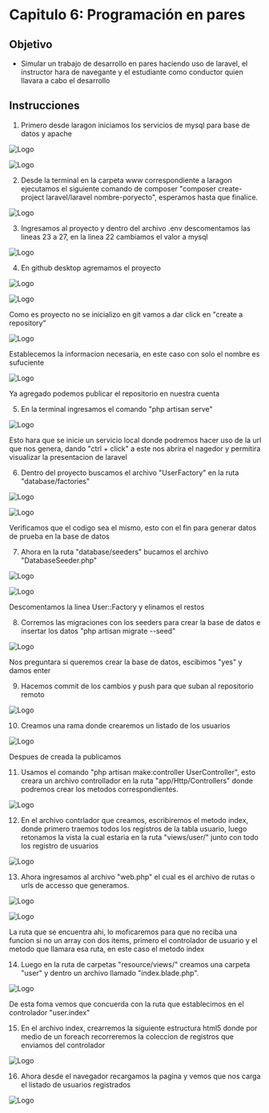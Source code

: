 
# Capitulo 6: Programación en pares

## Objetivo

* Simular un trabajo de desarrollo en pares haciendo uso de laravel, el instructor hara de navegante y el estudiante como conductor quien llavara a cabo el desarrollo


## Instrucciones

1. Primero desde laragon iniciamos los servicios de mysql para base de datos y apache

![Logo](../images/cap6/1.png)

![Logo](../images/cap6/2.png)

2. Desde la terminal en la carpeta www correspondiente a laragon ejecutamos el siguiente comando de composer "composer create-project laravel/laravel nombre-poryecto", esperamos hasta que finalice.

![Logo](../images/cap6/3.png)


3. Ingresamos al proyecto y dentro del archivo .env descomentamos las lineas 23 a 27, en la linea 22 cambiamos el valor a mysql

![Logo](../images/cap6/4.png)

4.  En github desktop agremamos el proyecto

![Logo](../images/cap6/5.png)

![Logo](../images/cap6/6.png)

Como es proyecto no se inicializo en git vamos a dar click en "create a repository"

![Logo](../images/cap6/7.png)

Establecemos la informacion necesaria, en este caso con solo el nombre es sufuciente

![Logo](../images/cap6/8.png)

Ya agregado podemos publicar el repositorio en nuestra cuenta

5.  En la terminal ingresamos el comando "php artisan serve"

![Logo](../images/cap6/9.png)

Esto hara que se inicie un servicio local donde podremos hacer uso de la url que nos genera, dando "ctrl + click" a este nos abrira el nagedor y permitira visualizar la presentacion de laravel

6. Dentro del proyecto buscamos el archivo "UserFactory" en la ruta "database/factories"

![Logo](../images/cap6/10.png)

![Logo](../images/cap6/11.png)

Verificamos que el codigo sea el mismo, esto con el fin para generar datos de prueba en la base de datos

7. Ahora en la ruta "database/seeders" bucamos el archivo "DatabaseSeeder.php"

![Logo](../images/cap6/12.png)

![Logo](../images/cap6/13.png)

Descomentamos la linea User::Factory y elinamos el restos

8. Corremos las migraciones con los seeders para crear la base de datos e insertar los datos "php artisan migrate --seed"

![Logo](../images/cap6/14.png)

Nos preguntara si queremos crear la base de datos, escibimos "yes" y damos enter

9. Hacemos commit de los cambios y push para que suban al repositorio remoto

![Logo](../images/cap6/15.png)

10. Creamos una rama donde crearemos un listado de los usuarios

![Logo](../images/cap6/16.png)

Despues de creada la publicamos


11. Usamos el comando "php artisan make:controller UserController", esto creara un archivo controllador en la ruta "app/Http/Controllers"
donde podremos crear los metodos correspondientes.

![Logo](../images/cap6/17.png)

12. En el archivo contrlador que creamos, escribiremos el metodo index, donde primero traemos todos los registros de la tabla usuario, luego retonamos la vista la cual estaria en la ruta "views/user/" junto con todo los registro de usuarios

![Logo](../images/cap6/18.png)

13. Ahora ingresamos al archivo "web.php" el cual es el archivo de rutas o urls de accesso que generamos.

![Logo](../images/cap6/19.png)

![Logo](../images/cap6/20.png)

La ruta que se encuentra ahi, lo moficaremos para que no reciba una funcion si no un array con dos items, primero el controlador de usuario y el metodo que llamara esa ruta, en este caso el metodo index

14. Luego en la ruta de carpetas "resource/views/" creamos una carpeta "user" y dentro un archivo llamado "index.blade.php".

![Logo](../images/cap6/21.png)

De esta foma vemos que concuerda con la ruta que establecimos en el controlador "user.index"

15. En el archivo index, crearremos la siguiente estructura html5 donde por medio de un foreach recorreremos la coleccion de registros que enviamos del controlador

![Logo](../images/cap6/22.png)

16. Ahora desde el navegador recargamos la pagina y vemos que nos carga el listado de usuarios registrados

![Logo](../images/cap6/23.png)


